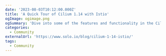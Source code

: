 ```yaml
---
date: '2023-08-03T10:12:00.000Z'
title: 'A Quick Tour of Cilium 1.14 with Istio'
ogImage: ogimage.png
ogSummary: 'Dive into some of the features and functionality in the Cilium 1.14 release, starting by installing Cilium, then working through deny policy and debugging with Hubble'
categories:
  - Community
externalUrl: 'https://www.solo.io/blog/cilium-1-14-istio/'
tags:
  - Community
---
```


